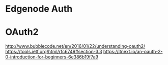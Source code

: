 # Edgenode Auth

# OAuth2
http://www.bubblecode.net/en/2016/01/22/understanding-oauth2/
https://tools.ietf.org/html/rfc6749#section-3.3
https://itnext.io/an-oauth-2-0-introduction-for-beginners-6e386b19f7a9